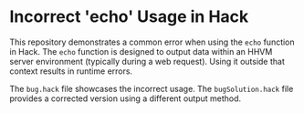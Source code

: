 # Incorrect 'echo' Usage in Hack

This repository demonstrates a common error when using the `echo` function in Hack.  The `echo` function is designed to output data within an HHVM server environment (typically during a web request).  Using it outside that context results in runtime errors.

The `bug.hack` file showcases the incorrect usage. The `bugSolution.hack` file provides a corrected version using a different output method.